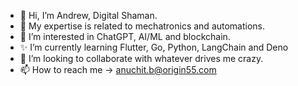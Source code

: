 - 👋 Hi, I’m Andrew, Digital Shaman.
- 🌱 My expertise is related to mechatronics and automations.
- 👀 I’m interested in ChatGPT, AI/ML and blockchain.
- ✨ I’m currently learning Flutter, Go, Python, LangChain and Deno
- 💞️ I’m looking to collaborate with whatever drives me crazy.
- 📫 How to reach me -> anuchit.b@origin55.com

<!---
anuchitorigin/anuchitorigin is a ✨ special ✨ repository because its `README.md` (this file) appears on your GitHub profile.
You can click the Preview link to take a look at your changes.
--->
